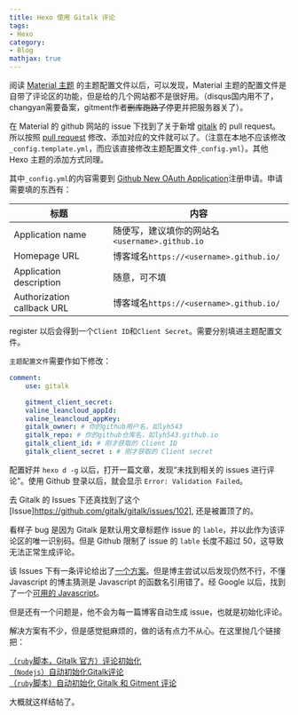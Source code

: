 ```yaml
---
title: Hexo 使用 Gitalk 评论
tags:
- Hexo
category:
- Blog
mathjax: true
---
```


阅读 [Material 主题](https://github.com/viosey/hexo-theme-material/) 的主题配置文件以后，可以发现，Material 主题的配置文件是自带了评论区的功能，但是给的几个网站都不是很好用。（disqus国内用不了，changyan需要备案，gitment作者~~删库跑路了~~停更并把服务器关了）。  

在 Material 的 github 网站的 issue 下找到了关于新增 [gitalk](https://github.com/gitalk/gitalk/blob/master/readme-cn.md) 的 pull request。  
所以按照 [pull request](https://github.com/viosey/hexo-theme-material/pull/554/files) 修改、添加对应的文件就可以了。（注意在本地不应该修改`_config.template.yml`，而应该直接修改主题配置文件`_config.yml`）。其他 Hexo 主题的添加方式同理。

其中`_config.yml`的内容需要到 [Github New OAuth Application](https://github.com/settings/applications/new)注册申请。申请需要填的东西有：

标题|内容
-|-
Application name|随便写，建议填你的网站名`<username>.github.io`
Homepage URL|博客域名`https://<username>.github.io/`
Application description|随意，可不填
Authorization callback URL|博客域名`https://<username>.github.io/`

register 以后会得到一个`Client ID`和`Client Secret`。需要分别填进主题配置文件。

`主题配置文件`需要作如下修改：

```yml
comment:
    use: gitalk

    gitment_client_secret:
    valine_leancloud_appId:
    valine_leancloud_appKey:
    gitalk_owner: # 你的github用户名，如lyh543
    gitalk_repo: # 你的github仓库名，如lyh543.github.io
    gitalk_client_id: # 刚才获取的 Client ID
    gitalk_client_secret : # 刚才获取的 Client secret
```

配置好并 `hexo d -g` 以后，打开一篇文章，发现“未找到相关的 issues 进行评论”。使用 Github 登录以后，就会显示 `Error: Validation Failed`。

去 Gitalk 的 Issues 下还真找到了这个 [Issue]https://github.com/gitalk/gitalk/issues/102], 还是被置顶了的。

看样子 bug 是因为 Gitalk 是默认用文章标题作 issue 的 `lable`，并以此作为该评论区的唯一识别码。但是 Github 限制了 issue 的 `lable` 长度不超过 50，这导致无法正常生成评论。

该 Issues 下有一条评论给出了[一个方案](https://github.com/gitalk/gitalk/issues/102#issuecomment-364930067)。但是博主尝试以后发现仍然不行，不懂 Javascript 的博主猜测是 Javascript 的函数名引用错了。经 Google 以后，找到了一个[可用的 Javascript](https://github.com/viosey/hexo-theme-material/issues/622#issuecomment-373307046)。

但是还有一个问题是，他不会为每一篇博客自动生成 issue，也就是初始化评论。

解决方案有不少，但是感觉挺麻烦的，做的话有点力不从心。在这里抛几个链接把：

[（`ruby`脚本，Gitalk 官方）评论初始化](https://github.com/gitalk/gitalk/wiki/%E8%AF%84%E8%AE%BA%E5%88%9D%E5%A7%8B%E5%8C%96)  
[（`Nodejs`）自动初始化Gitalk评论](http://edisonxu.com/2018/10/31/gitalk-auto-init.html)  
[（`ruby`脚本）自动初始化 Gitalk 和 Gitment 评论](https://draveness.me/git-comments-initialize)

大概就这样结帖了。
